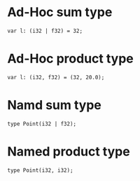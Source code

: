 # Ad-Hoc sum type
```
var l: (i32 | f32) = 32;
``` 
# Ad-Hoc product type
```
var l: (i32, f32) = (32, 20.0);
```


# Namd sum type
```
type Point(i32 | f32);
```
# Named product type

```
type Point(i32, i32);
```